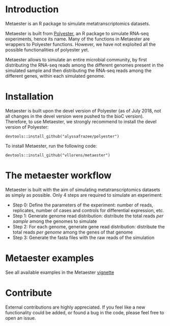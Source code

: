 # Introduction

Metaester is an R package to simulate metatranscriptomics datasets. 

Metaester is built from [Polyester](https://github.com/alyssafrazee/polyester), an R package to simulate RNA-seq experiments, hence its name. Many of the functions in Metaester are wrappers to Polyester functions. However, we have not exploited all the possible functionalities of polyester yet. 

Metaester allows to simulate an entire microbial community, by first distributing the RNA-seq reads among the different genomes present in the simulated sample and then distributing the RNA-seq reads among the different genes, within each simulated genome.


# Installation

Metaester is built upon the devel version of Polyester (as of July 2018, not all changes in the devel version were pushed to the bioC version). Therefore, to use Metaester, we strongly recommend to install the devel version of Polyester:
```{r installPolyester, eval=FALSE, echo=TRUE}
devtools::install_github("alyssafrazee/polyester")
```

To install Metaester, run the following code:
```{r installMetaester, eval=FALSE, echo=TRUE}
devtools::install_github("vllorens/metaester")
```

# The metaester workflow

Metaester is built with the aim of simulating metatranscriptomics datasets as simply as possible. Only 4 steps are required to simulate an experiment:

- Step 0: Define the parameters of the experiment: number of reads, replicates, number of cases and controls for differential expression, etc.
- Step 1: Generate genome read distribution: distribute the total reads *per sample* among the genomes to simulate
- Step 2: For each genome, generate gene read distribution: distribute the total reads *per genome* among the genes of that genome
- Step 3: Generate the fasta files with the raw reads of the simulation


# Metaester examples

See all available examples in the Metaester [vignette](https://github.com/vllorens/metaester/vignettes/metaester.Rmd)

# Contribute

External contributions are highly appreciated. If you feel like a new functionality could be added, or found a bug in the code, please feel free to open an issue.
